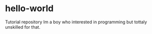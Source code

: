 # hello-world
Tutorial repository
Im a boy who interested in programming but tottaly unskilled for that.
